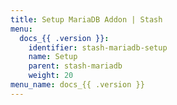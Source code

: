 ```yaml
---
title: Setup MariaDB Addon | Stash
menu:
  docs_{{ .version }}:
    identifier: stash-mariadb-setup
    name: Setup
    parent: stash-mariadb
    weight: 20
menu_name: docs_{{ .version }}
---
```


